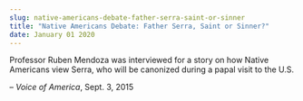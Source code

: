 ```yaml
---
slug: native-americans-debate-father-serra-saint-or-sinner
title: "Native Americans Debate: Father Serra, Saint or Sinner?"
date: January 01 2020
---
```


 
<p>
  Professor Ruben Mendoza was interviewed for a story on how Native Americans
  view Serra, who will be canonized during a papal visit to the U.S.
</p>
<p>– <em>Voice of America</em>, Sept. 3, 2015</p>
 
